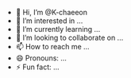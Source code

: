 - 👋 Hi, I’m @K-chaeeon
- 👀 I’m interested in ...
- 🌱 I’m currently learning ...
- 💞️ I’m looking to collaborate on ...
- 📫 How to reach me ...
- 😄 Pronouns: ...
- ⚡ Fun fact: ...

<!---
K-chaeeon/K-chaeeon is a ✨ special ✨ repository because its `README.md` (this file) appears on your GitHub profile.
You can click the Preview link to take a look at your changes.
--->
